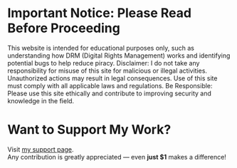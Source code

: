 # Important Notice: Please Read Before Proceeding
This website is intended for educational purposes only, such as understanding how DRM (Digital Rights Management) works and identifying potential bugs to help reduce piracy.
Disclaimer: I do not take any responsibility for misuse of this site for malicious or illegal activities. Unauthorized actions may result in legal consequences. Use of this site must comply with all applicable laws and regulations.
Be Responsible: Please use this site ethically and contribute to improving security and knowledge in the field.

# Want to Support My Work?  
Visit [my support page](https://irylek.github.io/support).  
Any contribution is greatly appreciated — even **just $1** makes a difference!  

